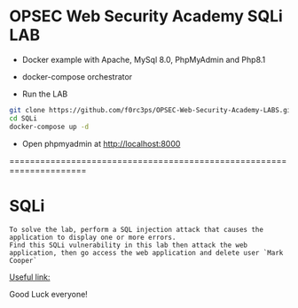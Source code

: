 # OPSEC Web Security Academy SQLi LAB

- Docker example with Apache, MySql 8.0, PhpMyAdmin and Php8.1
- docker-compose orchestrator

- Run the LAB
```bash
git clone https://github.com/f0rc3ps/OPSEC-Web-Security-Academy-LABS.git
cd SQLi
docker-compose up -d
```

- Open phpmyadmin at [http://localhost:8000](http://localhost:8000)

=====================================================================
# SQLi
```
To solve the lab, perform a SQL injection attack that causes the application to display one or more errors.
Find this SQLi vulnerability in this lab then attack the web application, then go access the web application and delete user `Mark Cooper`
```
[Useful link:](https://github.com/nu11secur1ty/G0BurpSQLmaPI)

Good Luck everyone!
